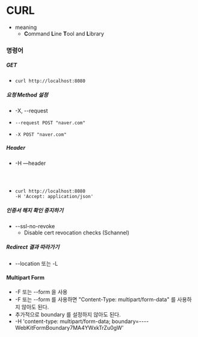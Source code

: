 # CURL
* meaning
  * **C**ommand **L**ine **T**ool and **L**ibrary

### 명령어
##### GET
* ```curl
  curl http://localhost:8080

##### 요청 Method 설정
* -X, --request
* ```curl
  --request POST "naver.com"
* ```curl
  -X POST "naver.com"

##### Header
* -H —header <header>
* ```curl
  curl http://localhost:8080
  -H 'Accept: application/json'
  
##### 인증서 해지 확인 중지하기
* --ssl-no-revoke 
  * Disable cert revocation checks (Schannel) 

##### Redirect 결과 따라가기
* --location 또는 -L
 
 
#### Multipart Form
* -F 또는 --form 을 사용
* -F 또는 --form 를 사용하면 "Content-Type: multipart/form-data" 를 사용하지 않아도 된다.
 * 추가적으로  boundary 를 설정하지 않아도 된다.
  * -H 'content-type: multipart/form-data; boundary=----WebKitFormBoundary7MA4YWxkTrZu0gW'
